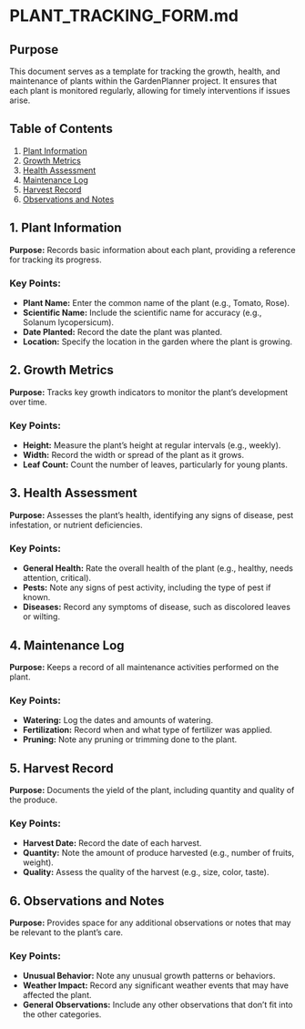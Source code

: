 # PLANT_TRACKING_FORM.md

## Purpose
This document serves as a template for tracking the growth, health, and maintenance of plants within the GardenPlanner project. It ensures that each plant is monitored regularly, allowing for timely interventions if issues arise.

## Table of Contents
1. [Plant Information](#1-plant-information)
2. [Growth Metrics](#2-growth-metrics)
3. [Health Assessment](#3-health-assessment)
4. [Maintenance Log](#4-maintenance-log)
5. [Harvest Record](#5-harvest-record)
6. [Observations and Notes](#6-observations-and-notes)

## 1. Plant Information
**Purpose:** Records basic information about each plant, providing a reference for tracking its progress.

### Key Points:
- **Plant Name:** Enter the common name of the plant (e.g., Tomato, Rose).
- **Scientific Name:** Include the scientific name for accuracy (e.g., Solanum lycopersicum).
- **Date Planted:** Record the date the plant was planted.
- **Location:** Specify the location in the garden where the plant is growing.

## 2. Growth Metrics
**Purpose:** Tracks key growth indicators to monitor the plant’s development over time.

### Key Points:
- **Height:** Measure the plant’s height at regular intervals (e.g., weekly).
- **Width:** Record the width or spread of the plant as it grows.
- **Leaf Count:** Count the number of leaves, particularly for young plants.

## 3. Health Assessment
**Purpose:** Assesses the plant’s health, identifying any signs of disease, pest infestation, or nutrient deficiencies.

### Key Points:
- **General Health:** Rate the overall health of the plant (e.g., healthy, needs attention, critical).
- **Pests:** Note any signs of pest activity, including the type of pest if known.
- **Diseases:** Record any symptoms of disease, such as discolored leaves or wilting.

## 4. Maintenance Log
**Purpose:** Keeps a record of all maintenance activities performed on the plant.

### Key Points:
- **Watering:** Log the dates and amounts of watering.
- **Fertilization:** Record when and what type of fertilizer was applied.
- **Pruning:** Note any pruning or trimming done to the plant.

## 5. Harvest Record
**Purpose:** Documents the yield of the plant, including quantity and quality of the produce.

### Key Points:
- **Harvest Date:** Record the date of each harvest.
- **Quantity:** Note the amount of produce harvested (e.g., number of fruits, weight).
- **Quality:** Assess the quality of the harvest (e.g., size, color, taste).

## 6. Observations and Notes
**Purpose:** Provides space for any additional observations or notes that may be relevant to the plant’s care.

### Key Points:
- **Unusual Behavior:** Note any unusual growth patterns or behaviors.
- **Weather Impact:** Record any significant weather events that may have affected the plant.
- **General Observations:** Include any other observations that don’t fit into the other categories.
